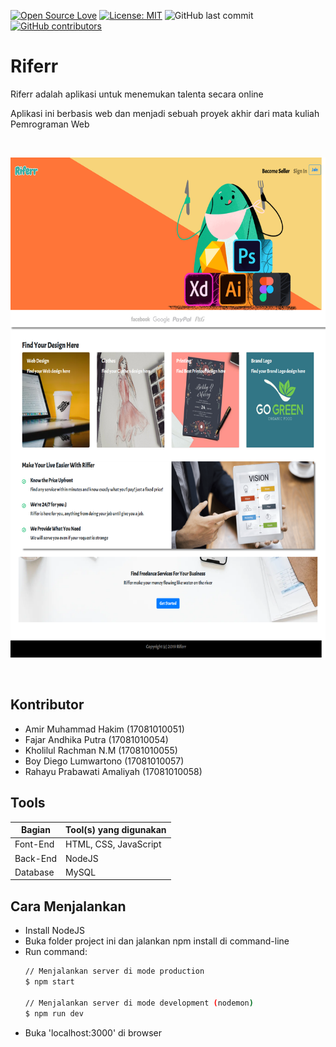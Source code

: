 [![Open Source Love](https://badges.frapsoft.com/os/v1/open-source.svg?style=flat)](https://github.com/ellerbrock/open-source-badges/)
[![License: MIT](https://img.shields.io/badge/License-MIT-green.svg)](https://opensource.org/licenses/MIT)
![GitHub last commit](https://img.shields.io/github/last-commit/mramirid/Riferr)
[![GitHub contributors](https://img.shields.io/github/contributors/mramirid/Riferr.svg)](https://GitHub.com/mramirid/Riferr/graphs/contributors/)

# Riferr

Riferr adalah aplikasi untuk menemukan talenta secara online

Aplikasi ini berbasis web dan menjadi sebuah proyek akhir dari mata kuliah Pemrograman Web

<br>

<p align="center">
	<img src="./public/images/app-ss.png" width="600" height="800">
</p>

<br>

## Kontributor
- Amir Muhammad Hakim (17081010051)
- Fajar Andhika Putra (17081010054)
- Kholilul Rachman N.M (17081010055)
- Boy Diego Lumwartono (17081010057)
- Rahayu Prabawati Amaliyah (17081010058)

## Tools
| Bagian | Tool(s) yang digunakan |
| --- | --- |
| Font-End | HTML, CSS, JavaScript |
| Back-End | NodeJS |
| Database | MySQL |

## Cara Menjalankan
- Install NodeJS
- Buka folder project ini dan jalankan npm install di command-line
- Run command: 
	```bash
	// Menjalankan server di mode production
	$ npm start
	
	// Menjalankan server di mode development (nodemon)
	$ npm run dev 
	```
- Buka 'localhost:3000' di browser
